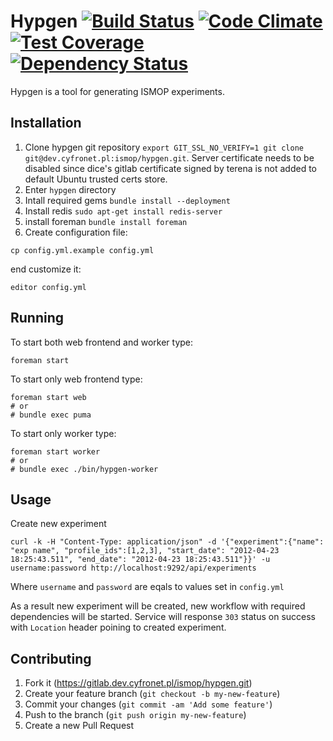 # Hypgen [![Build Status](https://travis-ci.org/ismop/hypgen.svg)](https://travis-ci.org/ismop/hypgen) [![Code Climate](https://codeclimate.com/github/ismop/hypgen/badges/gpa.svg)](https://codeclimate.com/github/ismop/hypgen) [![Test Coverage](https://codeclimate.com/github/ismop/hypgen/badges/coverage.svg)](https://codeclimate.com/github/ismop/hypgen) [![Dependency Status](https://gemnasium.com/ismop/hypgen.svg)](https://gemnasium.com/ismop/hypgen)

Hypgen is a tool for generating ISMOP experiments.

## Installation

1. Clone hypgen git repository `export GIT_SSL_NO_VERIFY=1 git clone git@dev.cyfronet.pl:ismop/hypgen.git`. Server certificate needs to be disabled since dice's gitlab  certificate signed by terena is not added to default Ubuntu trusted certs store.
1. Enter `hypgen` directory
1. Intall required gems `bundle install --deployment`
1. Install redis `sudo apt-get install redis-server`
1. install foreman `bundle install foreman`
1. Create configuration file:

```
cp config.yml.example config.yml
```

end customize it:

```
editor config.yml
```

## Running

To start both web frontend and worker type:

```
foreman start
```

To start only web frontend type:

```
foreman start web
# or
# bundle exec puma
```


To start only worker type:

```
foreman start worker
# or
# bundle exec ./bin/hypgen-worker
```

## Usage

Create new experiment

```
curl -k -H "Content-Type: application/json" -d '{"experiment":{"name": "exp name", "profile_ids":[1,2,3], "start_date": "2012-04-23 18:25:43.511", "end_date": "2012-04-23 18:25:43.511"}}' -u username:password http://localhost:9292/api/experiments
```

Where `username` and `password` are eqals to values set in `config.yml`

As a result new experiment will be created, new workflow with required dependencies
will be started. Service will response `303` status on success with `Location` header poining to created experiment.

## Contributing

1. Fork it (https://gitlab.dev.cyfronet.pl/ismop/hypgen.git)
2. Create your feature branch (`git checkout -b my-new-feature`)
3. Commit your changes (`git commit -am 'Add some feature'`)
4. Push to the branch (`git push origin my-new-feature`)
5. Create a new Pull Request
